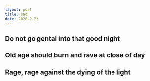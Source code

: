 ```yaml
---
layout: post
title: sad
date: 2020-2-22
---
```


## Do not go gental into that good night
## Old age should burn and rave at close of day
## Rage, rage against the dying of the light
